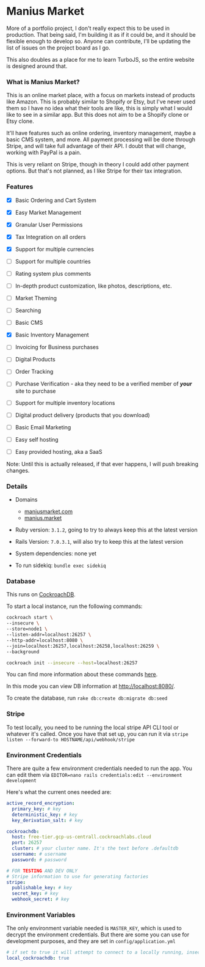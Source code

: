 # Manius Market

More of a portfolio project, I don't really expect this to be used in production. That being said, I'm building it as if it could be, and it should be flexible enough to develop so. Anyone can contribute, I'll be updating the list of issues on the project board as I go.

This also doubles as a place for me to learn TurboJS, so the entire website is designed around that.


### What is Manius Market?

This is an online market place, with a focus on markets instead of products like Amazon. This is probably similar to Shopify or Etsy, but I've never used them so I have no idea what their tools are like, this is simply what I would like to see in a similar app. But this does not aim to be a Shopify clone or Etsy clone.

It'll have features such as online ordering, inventory management, maybe a basic CMS system, and more. All payment processing will be done through Stripe, and will take full advantage of their API. I doubt that will change, working with PayPal is a pain.

This is very reliant on Stripe, though in theory I could add other payment options.
But that's not planned, as I like Stripe for their tax integration. 

### Features

- [x] Basic Ordering and Cart System
- [x] Easy Market Management
- [x] Granular User Permissions
- [x] Tax Integration on all orders
- [x] Support for multiple currencies
- [ ] Support for multiple countries
- [ ] Rating system plus comments
- [ ] In-depth product customization, like photos, descriptions, etc.
- [ ] Market Theming
- [ ] Searching
- [ ] Basic CMS
- [x] Basic Inventory Management
- [ ] Invoicing for Business purchases
- [ ] Digital Products
- [ ] Order Tracking
- [ ] Purchase Verification - aka they need to be a verified member of _**your**_ site to purchase
- [ ] Support for multiple inventory locations
- [ ] Digital product delivery (products that you download)
- [ ] Basic Email Marketing
- [ ] Easy self hosting
- [ ] Easy provided hosting, aka a SaaS


Note: Until this is actually released, if that ever happens, I will push breaking changes.


### Details

* Domains
  * [maniusmarket.com](https://maniusmarket.com)
  * [manius.market](https://manius.market)

* Ruby version: `3.1.2`, going to try to always keep this at the latest version
* Rails Version: `7.0.3.1`, will also try to keep this at the latest version

* System dependencies: none yet

* To run sidekiq: `bundle exec sidekiq`

### Database

This runs on [CockroachDB](https://www.cockroachlabs.com/). 

To start a local instance, run the following commands:
```bash
cockroach start \
--insecure \
--store=node1 \
--listen-addr=localhost:26257 \
--http-addr=localhost:8080 \
--join=localhost:26257,localhost:26258,localhost:26259 \
--background

cockroach init --insecure --host=localhost:26257
```
You can find more information about these commands [here](https://www.cockroachlabs.com/docs/stable/start-a-local-cluster.html).

In this mode you can view DB information at [http://localhost:8080/](http://localhost:8080/).

To create the database, run `rake db:create db:migrate db:seed`

### Stripe

To test locally, you need to be running the local stripe API CLI tool or whatever it's called. 
Once you have that set up, you can run it via `stripe listen --forward-to HOSTNAME/api/webhook/stripe`

### Environment Credentials

There are quite a few environment credentials needed to run the app. 
You can edit them via `EDITOR=nano rails credentials:edit --environment development`

Here's what the current ones needed are:
```yaml
active_record_encryption:
  primary_key: # key
  deterministic_key: # key
  key_derivation_salt: # key

cockroachdb:
  host: free-tier.gcp-us-centrall.cockroachlabs.cloud
  port: 26257
  cluster: # your cluster name. It's the text before .defaultdb
  username: # username
  password: # password

# FOR TESTING AND DEV ONLY
# Stripe information to use for generating factories
stripe:
  publishable_key: # key
  secret_key: # key
  webhook_secret: # key
```

### Environment Variables

The only environment variable needed is `MASTER_KEY`, which is used to decrypt the environment credentials.
But there are some you can use for development purposes, and they are set in `config/application.yml`

```yaml
# if set to true it will attempt to connect to a locally running, insecure cockroachdb instance. See above for starting said instance.
local_cockroachdb: true 
```
